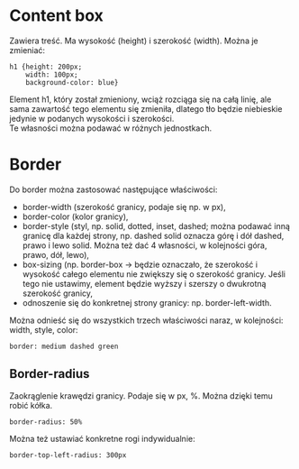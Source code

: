 # Content box  
Zawiera treść. Ma wysokość (height) i szerokość (width). Można je zmieniać:  
```
h1 {height: 200px;
    width: 100px;
    background-color: blue}
```
Element h1, który został zmieniony, wciąż rozciąga się na całą linię, ale sama zawartość tego elementu się zmieniła, dlatego tło będzie niebieskie jedynie w podanych wysokości i szerokości.  
Te własności można podawać w różnych jednostkach.  
  
# Border  
Do border można zastosować następujące właściwości:  
- border-width (szerokość granicy, podaje się np. w px),  
- border-color (kolor granicy),  
- border-style (styl, np. solid, dotted, inset, dashed; można podawać inną granicę dla każdej strony, np. dashed solid oznacza górę i dół dashed, prawo i lewo solid. Można też dać 4 własności, w kolejności góra, prawo, dół, lewo),  
- box-sizing (np. border-box -> będzie oznaczało, że szerokość i wysokość całego elementu nie zwiększy się o szerokość granicy. Jeśli tego nie ustawimy, element będzie wyższy i szerszy o dwukrotną szerokość granicy,  
- odnoszenie się do konkretnej strony granicy: np. border-left-width.  
  
Można odnieść się do wszystkich trzech właściwości naraz, w kolejności: width, style, color:  
```
border: medium dashed green
```

## Border-radius  
Zaokrąglenie krawędzi granicy. Podaje się w px, %. Można dzięki temu robić kółka.  
```
border-radius: 50%
```
Można też ustawiać konkretne rogi indywidualnie:  
```
border-top-left-radius: 300px
```
